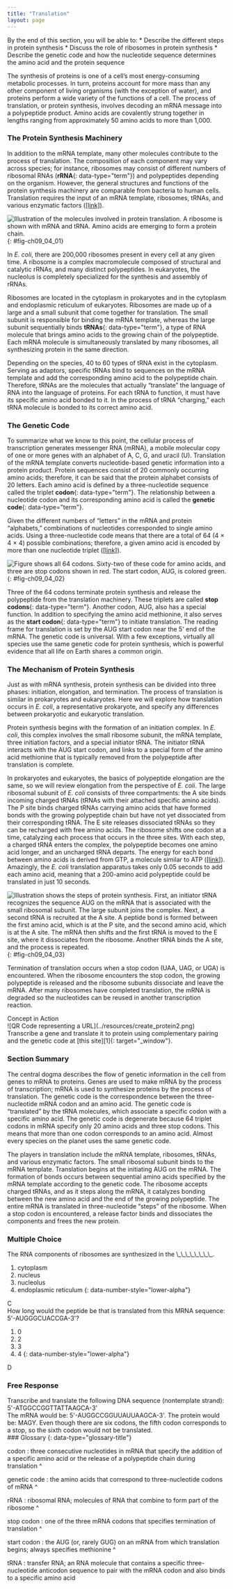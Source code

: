 ```yaml
---
title: "Translation"
layout: page
---
```



<div data-type="abstract" markdown="1">
By the end of this section, you will be able to:
* Describe the different steps in protein synthesis
* Discuss the role of ribosomes in protein synthesis
* Describe the genetic code and how the nucleotide sequence determines the amino acid and the protein sequence

</div>

The synthesis of proteins is one of a cell’s most energy-consuming metabolic processes. In turn, proteins account for more mass than any other component of living organisms (with the exception of water), and proteins perform a wide variety of the functions of a cell. The process of translation, or protein synthesis, involves decoding an mRNA message into a polypeptide product. Amino acids are covalently strung together in lengths ranging from approximately 50 amino acids to more than 1,000.

### The Protein Synthesis Machinery

In addition to the mRNA template, many other molecules contribute to the process of translation. The composition of each component may vary across species; for instance, ribosomes may consist of different numbers of ribosomal RNAs (**rRNA**{: data-type="term"}) and polypeptides depending on the organism. However, the general structures and functions of the protein synthesis machinery are comparable from bacteria to human cells. Translation requires the input of an mRNA template, ribosomes, tRNAs, and various enzymatic factors ([\[link\]](#fig-ch09_04_01)).

 ![Illustration of the molecules involved in protein translation. A ribosome is shown with mRNA and tRNA. Amino acids are emerging to form a protein chain.](../resources/Figure_09_04_01.jpg "The protein synthesis machinery includes the large and small subunits of the ribosome, mRNA, and tRNA. (credit: modification of work by NIGMS, NIH)"){: #fig-ch09_04_01}

In *E. coli*, there are 200,000 ribosomes present in every cell at any given time. A ribosome is a complex macromolecule composed of structural and catalytic rRNAs, and many distinct polypeptides. In eukaryotes, the nucleolus is completely specialized for the synthesis and assembly of rRNAs.

Ribosomes are located in the cytoplasm in prokaryotes and in the cytoplasm and endoplasmic reticulum of eukaryotes. Ribosomes are made up of a large and a small subunit that come together for translation. The small subunit is responsible for binding the mRNA template, whereas the large subunit sequentially binds **tRNAs**{: data-type="term"}, a type of RNA molecule that brings amino acids to the growing chain of the polypeptide. Each mRNA molecule is simultaneously translated by many ribosomes, all synthesizing protein in the same direction.

Depending on the species, 40 to 60 types of tRNA exist in the cytoplasm. Serving as adaptors, specific tRNAs bind to sequences on the mRNA template and add the corresponding amino acid to the polypeptide chain. Therefore, tRNAs are the molecules that actually “translate” the language of RNA into the language of proteins. For each tRNA to function, it must have its specific amino acid bonded to it. In the process of tRNA “charging,” each tRNA molecule is bonded to its correct amino acid.

### The Genetic Code

To summarize what we know to this point, the cellular process of transcription generates messenger RNA (mRNA), a mobile molecular copy of one or more genes with an alphabet of A, C, G, and uracil (U). Translation of the mRNA template converts nucleotide-based genetic information into a protein product. Protein sequences consist of 20 commonly occurring amino acids; therefore, it can be said that the protein alphabet consists of 20 letters. Each amino acid is defined by a three-nucleotide sequence called the triplet **codon**{: data-type="term"}. The relationship between a nucleotide codon and its corresponding amino acid is called the **genetic code**{: data-type="term"}.

Given the different numbers of “letters” in the mRNA and protein “alphabets,” combinations of nucleotides corresponded to single amino acids. Using a three-nucleotide code means that there are a total of 64 (4 × 4 × 4) possible combinations; therefore, a given amino acid is encoded by more than one nucleotide triplet ([\[link\]](#fig-ch09_04_02)).

 ![Figure shows all 64 codons. Sixty-two of these code for amino acids, and three are stop codons shown in red. The start codon, AUG, is colored green.](../resources/Figure_09_04_02.jpg "This figure shows the genetic code for translating each nucleotide triplet, or codon, in mRNA into an amino acid or a termination signal in a nascent protein. (credit: modification of work by NIH)"){: #fig-ch09_04_02}

Three of the 64 codons terminate protein synthesis and release the polypeptide from the translation machinery. These triplets are called **stop codons**{: data-type="term"}. Another codon, AUG, also has a special function. In addition to specifying the amino acid methionine, it also serves as the **start codon**{: data-type="term"} to initiate translation. The reading frame for translation is set by the AUG start codon near the 5\' end of the mRNA. The genetic code is universal. With a few exceptions, virtually all species use the same genetic code for protein synthesis, which is powerful evidence that all life on Earth shares a common origin.

### The Mechanism of Protein Synthesis

Just as with mRNA synthesis, protein synthesis can be divided into three phases: initiation, elongation, and termination. The process of translation is similar in prokaryotes and eukaryotes. Here we will explore how translation occurs in *E. coli*, a representative prokaryote, and specify any differences between prokaryotic and eukaryotic translation.

Protein synthesis begins with the formation of an initiation complex. In *E. coli*, this complex involves the small ribosome subunit, the mRNA template, three initiation factors, and a special initiator tRNA. The initiator tRNA interacts with the AUG start codon, and links to a special form of the amino acid methionine that is typically removed from the polypeptide after translation is complete.

In prokaryotes and eukaryotes, the basics of polypeptide elongation are the same, so we will review elongation from the perspective of *E. coli*. The large ribosomal subunit of <em>E. coli </em>consists of three compartments: the A site binds incoming charged tRNAs (tRNAs with their attached specific amino acids). The P site binds charged tRNAs carrying amino acids that have formed bonds with the growing polypeptide chain but have not yet dissociated from their corresponding tRNA. The E site releases dissociated tRNAs so they can be recharged with free amino acids. The ribosome shifts one codon at a time, catalyzing each process that occurs in the three sites. With each step, a charged tRNA enters the complex, the polypeptide becomes one amino acid longer, and an uncharged tRNA departs. The energy for each bond between amino acids is derived from GTP, a molecule similar to ATP ([\[link\]](#fig-ch09_04_03)). Amazingly, the <em>E. coli </em>translation apparatus takes only 0.05 seconds to add each amino acid, meaning that a 200-amino acid polypeptide could be translated in just 10 seconds.

 ![Illustration shows the steps of protein synthesis. First, an initiator tRNA recognizes the sequence AUG on the mRNA that is associated with the small ribosomal subunit. The large subunit joins the complex. Next, a second tRNA is recruited at the A site. A peptide bond is formed between the first amino acid, which is at the P site, and the second amino acid, which is at the A site. The mRNA then shifts and the first tRNA is moved to the E site, where it dissociates from the ribosome. Another tRNA binds the A site, and the process is repeated.](../resources/Figure_09_04_03.jpg "Translation begins when a tRNA anticodon recognizes a codon on the mRNA. The large ribosomal subunit joins the small subunit, and a second tRNA is recruited. As the mRNA moves relative to the ribosome, the polypeptide chain is formed. Entry of a release factor into the A site terminates translation and the components dissociate."){: #fig-ch09_04_03}

Termination of translation occurs when a stop codon (UAA, UAG, or UGA) is encountered. When the ribosome encounters the stop codon, the growing polypeptide is released and the ribosome subunits dissociate and leave the mRNA. After many ribosomes have completed translation, the mRNA is degraded so the nucleotides can be reused in another transcription reaction.

<div data-type="note" data-has-label="true" class="interactive non-majors" data-label="" markdown="1">
<div data-type="title">
Concept in Action
</div>
<div data-type="media" data-alt="QR Code representing a URL">
![QR Code representing a URL](../resources/create_protein2.png)
</div>
Transcribe a gene and translate it to protein using complementary pairing and the genetic code at [this site][1]{: target="_window"}.

</div>

### Section Summary

The central dogma describes the flow of genetic information in the cell from genes to mRNA to proteins. Genes are used to make mRNA by the process of transcription; mRNA is used to synthesize proteins by the process of translation. The genetic code is the correspondence between the three-nucleotide mRNA codon and an amino acid. The genetic code is “translated” by the tRNA molecules, which associate a specific codon with a specific amino acid. The genetic code is degenerate because 64 triplet codons in mRNA specify only 20 amino acids and three stop codons. This means that more than one codon corresponds to an amino acid. Almost every species on the planet uses the same genetic code.

The players in translation include the mRNA template, ribosomes, tRNAs, and various enzymatic factors. The small ribosomal subunit binds to the mRNA template. Translation begins at the initiating AUG on the mRNA. The formation of bonds occurs between sequential amino acids specified by the mRNA template according to the genetic code. The ribosome accepts charged tRNAs, and as it steps along the mRNA, it catalyzes bonding between the new amino acid and the end of the growing polypeptide. The entire mRNA is translated in three-nucleotide “steps” of the ribosome. When a stop codon is encountered, a release factor binds and dissociates the components and frees the new protein.

### Multiple Choice

<div data-type="exercise">
<div data-type="problem" markdown="1">
The RNA components of ribosomes are synthesized in the \_\_\_\_\_\_\_\_.

1.  cytoplasm
2.  nucleus
3.  nucleolus
4.  endoplasmic reticulum
{: data-number-style="lower-alpha"}

</div>
<div data-type="solution" markdown="1">
C

</div>
</div>

<div data-type="exercise" id="eip-826">
<div data-type="problem" id="eip-446" markdown="1">
How long would the peptide be that is translated from this MRNA sequence: 5'-AUGGGCUACCGA-3'?

1.  0
2.  2
3.  3
4.  4
{: data-number-style="lower-alpha"}

</div>
<div data-type="solution" id="eip-79" markdown="1">
D

</div>
</div>

### Free Response

<div data-type="exercise">
<div data-type="problem" markdown="1">
Transcribe and translate the following DNA sequence (nontemplate strand): 5'-ATGGCCGGTTATTAAGCA-3'

</div>
<div data-type="solution" markdown="1">
The mRNA would be: 5'-AUGGCCGGUUAUUAAGCA-3'. The protein would be: MAGY. Even though there are six codons, the fifth codon corresponds to a stop, so the sixth codon would not be translated.

</div>
</div>

<div data-type="glossary" markdown="1">
### Glossary
{: data-type="glossary-title"}

codon
: three consecutive nucleotides in mRNA that specify the addition of a specific amino acid or the release of a polypeptide chain during translation
^

genetic code
: the amino acids that correspond to three-nucleotide codons of mRNA
^

rRNA
: ribosomal RNA; molecules of RNA that combine to form part of the ribosome
^

stop codon
: one of the three mRNA codons that specifies termination of translation
^

start codon
: the AUG (or, rarely GUG) on an mRNA from which translation begins; always specifies methionine
^

tRNA
: transfer RNA; an RNA molecule that contains a specific three-nucleotide anticodon sequence to pair with the mRNA codon and also binds to a specific amino acid

</div>



[1]: http://openstaxcollege.org/l/create_protein2
